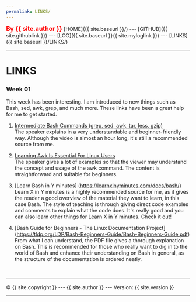 ```yaml
---
permalink: LINKS/
---
```

<span style="color:red; font-weight:bold; font-size:larger;">By {{ site.author }}</span>
[HOME]({{ site.baseurl }}/) ---
[GITHUB]({{ site.githublink }}) ---
[LOG]({{ site.baseurl }}{{ site.myloglink }}) ---
[LINKS]({{ site.baseurl }}/LINKS/)
<br>
<hr>

# LINKS

<h3>Week 01</h3>
This week has been interesting. I am introduced to new things such as Bash, sed, awk, grep, and much more. These links have been a great help for me to get started.

1. [Intermediate Bash Commands (grep, sed, awk, tar, less, gzip)](https://www.youtube.com/watch?v=yCTnihfbPCo)<br>
The speaker explains in a very understandable and beginner-friendly way. Although the video is almost an hour long, it's still a recommended source from me.


2. [Learning Awk Is Essential For Linux Users](youtube.com/watch?v=9YOZmI-zWok)<br>
The speaker gives a lot of examples so that the viewer may understand the concept and usage of the awk command. The content is straightforward and suitable for beginners.


3. [Learn Bash in Y minutes] (https://learnxinyminutes.com/docs/bash/)<br>
Learn X in Y minutes is a highly recommended source for me, as it gives the reader a good overview of the material they want to learn, in this case Bash. The style of teaching is through giving direct code examples and comments to explain what the code does. It's really good and you can also learn other things for Learn X in Y minutes. Check it out!


4. [Bash Guide for Beginners - The Linux Documentation Project] (https://tldp.org/LDP/Bash-Beginners-Guide/Bash-Beginners-Guide.pdf)<br>
From what I can understand, the PDF file gives a thorough explanation on Bash. This is recommended for those who really want to dig in to the world of Bash and enhance their understanding on Bash in general, as the structure of the documentation is ordered neatly.

<br>
<hr>
&copy; {{ site.copyright  }} --- {{ site.author  }} --- Version: {{ site.version }}
<hr>
<br>
